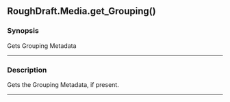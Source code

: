 RoughDraft.Media.get_Grouping()
-------------------------------

### Synopsis
Gets Grouping Metadata

---

### Description

Gets the Grouping Metadata, if present.

---
